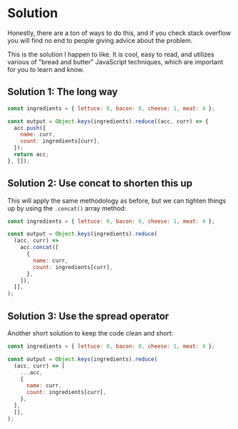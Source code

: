 # Solution

Honestly, there are a ton of ways to do this, and if you check stack overflow you will find no end to people giving advice about the problem.

This is the solution I happen to like. It is cool, easy to read, and utilizes various of "bread and butter" JavaScript techniques, which are important for you to learn and know.

## Solution 1: The long way

```js
const ingredients = { lettuce: 0, bacon: 0, cheese: 1, meat: 4 };

const output = Object.keys(ingredients).reduce((acc, curr) => {
  acc.push({
    name: curr,
    count: ingredients[curr],
  });
  return acc;
}, []);
```

## Solution 2: Use concat to shorten this up

This will apply the same methodology as before, but we can tighten things up by using the `.concat()` array method:

```js
const ingredients = { lettuce: 0, bacon: 0, cheese: 1, meat: 4 };

const output = Object.keys(ingredients).reduce(
  (acc, curr) =>
    acc.concat([
      {
        name: curr,
        count: ingredients[curr],
      },
    ]),
  [],
);
```

## Solution 3: Use the spread operator

Another short solution to keep the code clean and short:

```js
const ingredients = { lettuce: 0, bacon: 0, cheese: 1, meat: 4 };

const output = Object.keys(ingredients).reduce(
  (acc, curr) => [
    ...acc,
    {
      name: curr,
      count: ingredients[curr],
    },
  ],
  [],
);
```
